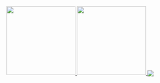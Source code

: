 
 <a href="https://github.com/thaistrindad">

 <img height="180em" src="https://github-readme-stats.vercel.app/api?username=thaistrindad&show_icons=true&theme=radical"/>
 <img height="180em" src="https://github-readme-stats.vercel.app/api/top-langs/?username=thaistrindad&layout=compact&theme=radical&border_radius=4.2"/>
 <img heigth='180em' align='center' src= 'http://github-readme-streak-stats.herokuapp.com?user=thaistrindad&theme=radical&border_radius=4.2&locale=pt-         br&date_format=j%20M%5B%20Y%5D'/>
 
